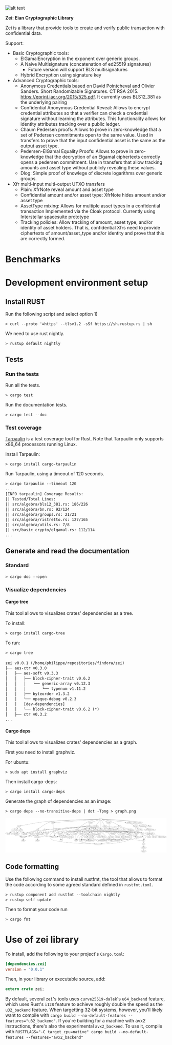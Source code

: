 ![alt text](https://github.com/eianio/zei/raw/master/zei_logo.png)

**Zei: Eian Cryptographic Library**

Zei is a library that provide tools to create and verify public transaction
with confidential data.

Support:
 - Basic Cryptographic tools:
    - ElGamalEncryption in the exponent over generic groups.
    - A Naive Multisignature (concatenation of ed25519 signatures)
       - Future version will support BLS multisignatures
    - Hybrid Encryption using signature key
 - Advanced Cryptographic tools:
   - Anonymous Credentials based on David Pointcheval and Olivier Sanders.
   Short Randomizable Signatures. CT RSA 2015. https://eprint.iacr.org/2015/525.pdf.
   It currently uses BLS12_381 as the underlying pairing
   - Confidential Anonymous Credential Reveal: Allows to encrypt credential attributes
   so that a verifier can check a credential signature without learning the attributes.
   This functionality allows for identity attributes tracking over a public ledger.
   - Chaum Pedersen proofs: Allows to prove in zero-knowledge that a set of Pedersen
   commitments open to the same value. Used in transfers to prove that the input confidential asset
   is the same as the output asset type.
   - Pedersen-ElGamal Equality Proofs: Allows to prove in zero-knowledge that the
   decryption of an Elgamal ciphertexts correctly opens a pedersen commitment.
   Use in transfers that allow tracking amounts and asset type without publicly
   revealing these values.
   - Dlog: Simple proof of knowlege of discrete logarithms over generic groups.
 - Xfr multi-input multi-output UTXO transfers
   - Plain: XfrNote reveal amount and asset type
   - Confidential amount and/or asset type: XfrNote hides amount and/or asset type
   - AssetType mixing: Allows for multiple asset types in a confidential transaction
    Implemented via the Cloak protocol. Currently using Interstellar spacesuite prototype
   - Tracking policies: Allow tracking of amount, asset type, and/or identity
   of asset holders. That is, confidential Xfrs need to provide ciphertexts of
   amount/asset_type and/or identity and prove that this are correctly formed.

# Benchmarks

# Development environment setup

## Install RUST

Run the following script and select option 1)
```
> curl --proto '=https' --tlsv1.2 -sSf https://sh.rustup.rs | sh
```

We need to use rust nightly.
```
> rustup default nightly
```
## Tests

### Run the tests

Run all the tests.

```
> cargo test
```

Run the documentation tests.

```
> cargo test --doc
```

### Test coverage

[Tarpaulin](https://github.com/xd009642/tarpaulin) is a test coverage tool for Rust.
Note that Tarpaulin only supports x86_64 processors running Linux.

Install Tarpaulin:

```
> cargo install cargo-tarpaulin
```

Run Tarpaulin, using a timeout of 120 seconds.

```
> cargo tarpaulin --timeout 120
...
[INFO tarpaulin] Coverage Results:
|| Tested/Total Lines:
|| src/algebra/bls12_381.rs: 186/226
|| src/algebra/bn.rs: 92/124
|| src/algebra/groups.rs: 21/21
|| src/algebra/ristretto.rs: 127/165
|| src/algebra/utils.rs: 7/8
|| src/basic_crypto/elgamal.rs: 112/114
...
```

## Generate and read the documentation

### Standard

```
> cargo doc --open
```

### Visualize dependencies

#### Cargo tree

This tool allows to visualizes crates' dependencies as a tree.

To install:

```
> cargo install cargo-tree
```

To run:

```
> cargo tree

zei v0.0.1 (/home/philippe/repositories/findora/zei)
├── aes-ctr v0.3.0
│   ├── aes-soft v0.3.3
│   │   ├── block-cipher-trait v0.6.2
│   │   │   └── generic-array v0.12.3
│   │   │       └── typenum v1.11.2
│   │   ├── byteorder v1.3.2
│   │   └── opaque-debug v0.2.3
│   │   [dev-dependencies]
│   │   └── block-cipher-trait v0.6.2 (*)
│   ├── ctr v0.3.2
...
```

#### Cargo deps

This tool allows to visualizes crates' dependencies as a graph.

First you need to install graphviz.

For ubuntu:

```
> sudo apt install graphviz
```

Then install cargo-deps:

```
> cargo install cargo-deps
```

Generate the graph of dependencies as an image:

```
> cargo deps --no-transitive-deps | dot -Tpng > graph.png
```

![graph-dependencies](doc/dependencies.png)

## Code formatting

Use the following command to install rustfmt, the tool that allows to format the code
according to some agreed standard defined in `rustfmt.toml`.

```
> rustup component add rustfmt --toolchain nightly
> rustup self update
```

Then to format your code run
```
> cargo fmt
```

# Use of zei library

To install, add the following to your project's `Cargo.toml`:

```toml
[dependencies.zei]
version = "0.0.1"
```

Then, in your library or executable source, add:

```rust
extern crate zei;
```

By default, several `zei`'s tools uses `curve25519-dalek`'s `u64_backend`
feature, which uses Rust's `i128` feature to achieve roughly double the speed as
the `u32_backend` feature.  When targetting 32-bit systems, however, you'll
likely want to compile with
 `cargo build --no-default-features --features="u32_backend"`.
If you're building for a machine with avx2 instructions, there's also the
experimental `avx2_backend`.  To use it, compile with
`RUSTFLAGS="-C target_cpu=native" cargo build --no-default-features --features="avx2_backend"`
